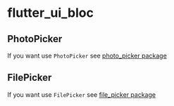 # flutter_ui_bloc

## PhotoPicker
If you want use `PhotoPicker` see [photo_picker package](https://pub.dev/packages/image_picker)

## FilePicker
If you want use `FilePicker` see [file_picker package](https://pub.dev/packages/file_picker)
